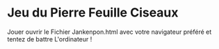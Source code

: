# Jeu du Pierre Feuille Ciseaux

Jouer ouvrir le Fichier Jankenpon.html avec votre navigateur préféré et tentez de battre L'ordinateur !